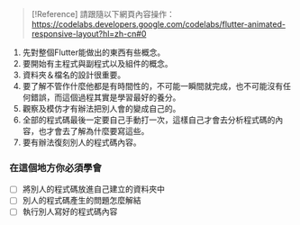 > [!Reference]
> 請跟隨以下網頁內容操作：https://codelabs.developers.google.com/codelabs/flutter-animated-responsive-layout?hl=zh-cn#0

1. 先對整個Flutter能做出的東西有些概念。
2. 要開始有主程式與副程式以及組件的概念。
3. 資料夾＆檔名的設計很重要。
4. 要了解不管作什麼他都是有時間性的，不可能一瞬間就完成，也不可能沒有任何錯誤，而這個過程其實是學習最好的養分。
5. 觀察及模仿才有辦法把別人會的變成自己的。
6. 全部的程式碼最後一定要自己手動打一次，這樣自己才會去分析程式碼的內容，也才會去了解為什麼要寫這些。
7. 要有辦法復刻別人的程式碼內容。

### 在這個地方你必須學會
- [ ] 將別人的程式碼放進自己建立的資料夾中
- [ ] 別人的程式碼產生的問題怎麼解結
- [ ] 執行別人寫好的程式碼內容
